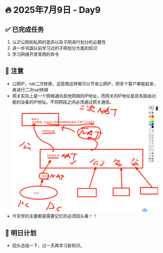 # 🔥 2025年7月9日 - Day9 
## ✅ 已完成任务
1. 认识公网和私网的差异以及子网进行划分的必要性
2. 进一步巩固以前学习过的子网划分方面的知识
3. 学习网络开发常用的命令

## 🐞 注意
* 公网IP，nat二次转换，运营商这样做可以节省公网IP，把多个客户串联起来，再进行二次nat转换
* 网关实际上是一个网络通向其他网络的IP地址，而网关的IP地址是具有路由功能的设备的IP地址。不同网段之间必须通过网关通信。 ![画图示例](https://github.com/YJUNO6/cloud-devops-learning/blob/main/0_%E6%88%90%E9%95%BF%E6%97%A5%E8%AE%B0/20250709_Day9/screenshot/%E5%B1%8F%E5%B9%95%E6%88%AA%E5%9B%BE%202025-07-13%20133341.png)
* 今天学的主要都是需要记忆的必须回头看！！

## 📌 明日计划
* 回头总结一下，过一天再学习新知识。

